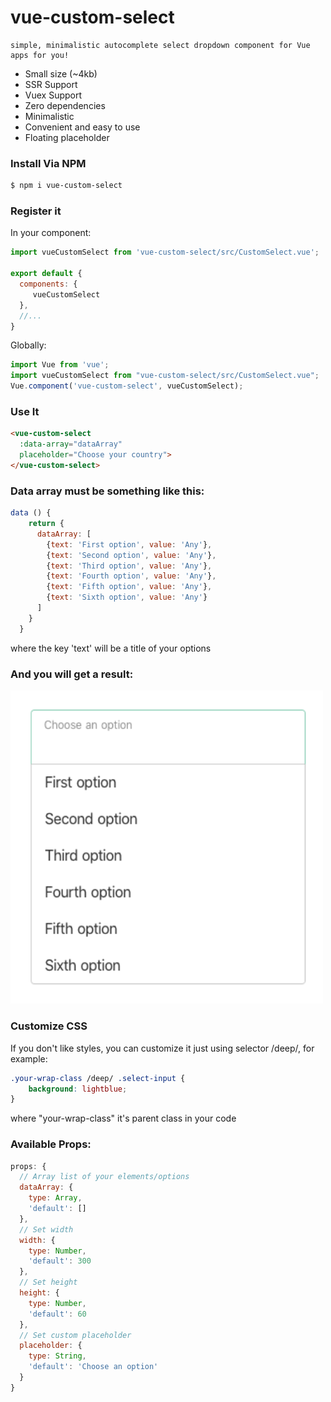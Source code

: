 # vue-custom-select

    simple, minimalistic autocomplete select dropdown component for Vue apps for you!

* Small size (~4kb)
* SSR Support
* Vuex Support
* Zero dependencies
* Minimalistic
* Convenient and easy to use
* Floating placeholder

### Install Via NPM

```bash
$ npm i vue-custom-select
```
### Register it

In your component:

```javascript
import vueCustomSelect from 'vue-custom-select/src/CustomSelect.vue';

export default {
  components: {
     vueCustomSelect
  },
  //...
}
```

Globally:

```javascript
import Vue from 'vue';
import vueCustomSelect from "vue-custom-select/src/CustomSelect.vue";
Vue.component('vue-custom-select', vueCustomSelect);
```

### Use It

```html
<vue-custom-select 
  :data-array="dataArray"
  placeholder="Choose your country">
</vue-custom-select>
```

### Data array must be something like this:
```javascript
data () {
    return {
      dataArray: [
        {text: 'First option', value: 'Any'},
        {text: 'Second option', value: 'Any'},
        {text: 'Third option', value: 'Any'},
        {text: 'Fourth option', value: 'Any'},
        {text: 'Fifth option', value: 'Any'},
        {text: 'Sixth option', value: 'Any'}
      ]
    }
  }
```
where the key 'text' will be a title of your options

### And you will get a result:
<img style="width: 500px" src="https://raw.githubusercontent.com/orangat/vue-custom-select/master/custom-select.png">

### Customize CSS
If you don't like styles, you can customize it just using selector /deep/, for example:

```css
.your-wrap-class /deep/ .select-input {
    background: lightblue;
}
```
where "your-wrap-class" it's parent class in your code 

### Available Props:
```javascript
props: {
  // Array list of your elements/options 
  dataArray: {
    type: Array,
    'default': []
  },
  // Set width
  width: {
    type: Number,
    'default': 300
  },
  // Set height
  height: {
    type: Number,
    'default': 60
  },
  // Set custom placeholder
  placeholder: {
    type: String,
    'default': 'Choose an option'
  }
}
```

